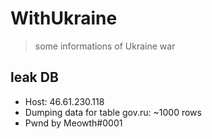# WithUkraine
> some informations of Ukraine war

## leak DB
- Host: 46.61.230.118 <br>
- Dumping data for table gov.ru: ~1000 rows <br>
- Pwnd by Meowth#0001 <br>
